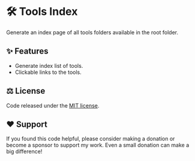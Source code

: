 # 🛠️ Tools Index
Generate an index page of all tools folders available in the root folder.

## ✨ Features
- Generate index list of tools.
- Clickable links to the tools.

## ⚖️ License
Code released under the [MIT license](LICENSE.md).

## ❤️ Support
If you found this code helpful, please consider making a donation or become a sponsor to support my work. Even a small donation can make a big difference!
